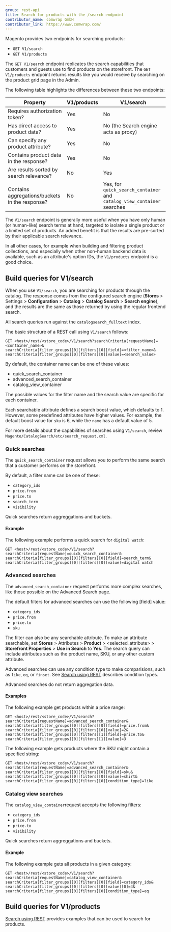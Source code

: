 ```yaml
---
group: rest-api
title: Search for products with the /search endpoint
contributor_name: comwrap GmbH
contributor_link: https://www.comwrap.com/
---
```


Magento provides two endpoints for searching products:

*  `GET V1/search`
*  `GET V1/products`

The `GET V1/search` endpoint replicates the search capabilities that customers and guests use to find products on the storefront. The `GET V1/products` endpoint returns results like you would receive by searching on the product grid page in the Admin.

The following table highlights the differences between these two endpoints:

Property | V1/products | V1/search
--- | --- | ---
Requires authorization token? | Yes | No
Has direct access to product data? | Yes | No (the Search engine acts as proxy)
Can specify any product attribute? | Yes | No
Contains product data in the response? | Yes | No
Are results sorted by search relevance? | No | Yes
Contains aggregations/buckets in the response? | No | Yes, for `quick_search_container` and `catalog_view_container` searches

The `V1/search` endpoint is generally more useful when you have only human (or human-like) search terms at hand, targeted to isolate a single product or a limited set of products. An added benefit is that the results are pre-sorted by their applicable search relevance.

In all other cases, for example when building and filtering product collections, and especially when other non-human backend data is available, such as an attribute's option IDs, the `V1/products` endpoint is a good choice.

## Build queries for V1/search

When you use `V1/search`, you are searching for products through the catalog. The response comes from the configured search engine (**Stores** > Settings > **Configuration** > **Catalog** > **Catalog Search** > **Search engine**), and the results are the same as those returned by using the regular frontend search.

All search queries run against the `catalogsearch_fulltext` index.

The basic structure of a REST call using `V1/search` follows:

```http
GET <host>/rest/<store_code>/V1/search?searchCriteria[requestName]=<container_name>&
searchCriteria[filter_groups][0][filters][0][field]=<filter_name>&
searchCriteria[filter_groups][0][filters][0][value]=<search_value>
```

By default, the container name can be one of these values:

*  quick_search_container
*  advanced_search_container
*  catalog_view_container

The possible values for the filter name and the search value are specific for each container.

Each searchable attribute defines a search boost value, which defaults to 1. However, some predefined attributes have higher values. For example, the default boost value for `sku` is 6, while the `name` has a default value of 5.

For more details about the capabilities of searches using `V1/search`, review `Magento/CatalogSearch/etc/search_request.xml`.

### Quick searches

The `quick_search_container` request allows you to perform the same search that a customer performs on the storefront.

By default, a filter name can be one of these:

*  `category_ids`
*  `price.from`
*  `price.to`
*  `search_term`
*  `visibility`

Quick searches return aggreggations and buckets.

#### Example

The following example performs a quick search for `digital watch`:

```http
GET <host>/rest/<store_code>/V1/search?searchCriteria[requestName]=quick_search_container&
searchCriteria[filter_groups][0][filters][0][field]=search_term&
searchCriteria[filter_groups][0][filters][0][value]=digital watch
```

### Advanced searches

The `advanced_search_container` request performs more complex searches, like those possible on the Advanced Search page.

The default filters for advanced searches can use the following [field] value:

*  `category_ids`
*  `price.from`
*  `price.to`
*  `sku`

The filter can also be any searchable attribute. To make an attribute searchable, set **Stores** > Attributes > **Product** > <selected_attribute> >  **Storefront Properties** > **Use in Search** to **Yes**. The search query can include attributes such as the product name, SKU, or any other custom attribute.

Advanced searches can use any condition type to make comparisions, such as `like`, `eq`, or `finset`. See [Search using REST]({{page.baseurl}}/rest/performing-searches.html) describes condition types.

Advanced searches do not return aggregation data.

#### Examples

The following example get products within a price range:

```http
GET <host>/rest/<store_code>/V1/search?searchCriteria[requestName]=advanced_search_container&
searchCriteria[filter_groups][0][filters][0][field]=price.from&
searchCriteria[filter_groups][0][filters][0][value]=2&
searchCriteria[filter_groups][0][filters][1][field]=price.to&
searchCriteria[filter_groups][0][filters][1][value]=3
```

The following example gets products where the SKU might contain a specified string:

```http
GET <host>/rest/<store_code>/V1/search?searchCriteria[requestName]=advanced_search_container&
searchCriteria[filter_groups][0][filters][0][field]=sku&
searchCriteria[filter_groups][0][filters][0][value]=shirt&
searchCriteria[filter_groups][0][filters][0][condition_type]=like
```

### Catalog view searches

The `catalog_view_container`request accepts the following filters:

*  `category_ids`
*  `price.from`
*  `price.to`
*  `visibility`

Quick searches return aggreggations and buckets.

#### Example

The following example gets all products in a given category:

```http
GET <host>/rest/<store_code>/V1/search?searchCriteria[requestName]=catalog_view_container&
searchCriteria[filter_groups][0][filters][0][field]=category_ids&
searchCriteria[filter_groups][0][filters][0][value][0]=4&
searchCriteria[filter_groups][0][filters][0][condition_type]=eq
```

## Build queries for V1/products

[Search using REST]({{page.baseurl}}/rest/performing-searches.html) provides examples that can be used to search for products.
